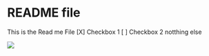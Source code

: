 # README file
This is the Read me File
[X] Checkbox 1
[ ] Checkbox 2
 notthing else 

<img src="https://external-content.duckduckgo.com/iu/?u=http%3A%2F%2Fwww.newdesignfile.com%2Fpostpic%2F2014%2F09%2Fcomputer-programming-code-icon_334977.png&f=1&nofb=1">
